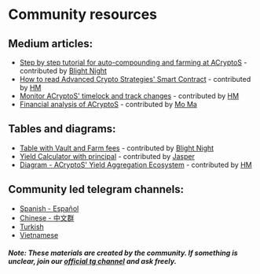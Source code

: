 # Community resources

## Medium articles:


* [Step by step tutorial for auto-compounding and farming at ACryptoS](https://medbid.medium.com/step-by-step-tutorial-for-staking-and-farming-at-acryptos-com-42093a0fcb1d) - contributed by [Blight Night](https://t.me/BlightNight)
* [How to read Advanced Crypto Strategies' Smart Contract](https://getunrekt.medium.com/smart-contract-read-advanced-crypto-strategies-97098bdb93b7) - contributed by [HM](https://t.me/Toortheroot)
* [Monitor ACryptoS' timelock and track changes](https://getunrekt.medium.com/acs-timelock-transaction-log-d084a735c95a) - contributed by [HM](https://t.me/Toortheroot)
* [Financial analysis of ACryptoS](https://degenmoma.medium.com/financial-analysis-of-acryptos-com-d62428e29ea4) - contributed by [Mo Ma](https://t.me/degenmoma)

## Tables and diagrams:
* [Table with Vault and Farm fees](https://docs.google.com/document/d/1-KU1zzWnEG0sh8hLCD0YUtPv7D4_B2wu80UtRQ3sQUA/edit)  - contributed by [Blight Night](https://t.me/BlightNight)
* [Yield Calculator with principal](https://docs.google.com/spreadsheets/d/1DRWu2y61gQw7fGd0EZYN_ajlWYCk8YlFD8ImbX4GZjM/edit#gid=0) - contributed by [Jasper](https://t.me/Jasper_1992)
* [Diagram - ACryptoS' Yield Aggregation Ecosystem](https://i.postimg.cc/2yqGG6z9/diagram.jpg) - contributed by [HM](https://t.me/Toortheroot)

## Community led telegram channels: 

* [Spanish - Español](https://t.me/acryptosspanish)
* [Chinese - 中文群](https://t.me/ACryptoSCN)
* [Turkish](https://t.me/acryptosturkey)
* [Vietnamese](https://t.me/ACryptoSVietnam)


##### Note: These materials are created by the community. If something is unclear, join our [official tg channel](https://t.me/acryptos9) and ask freely.

